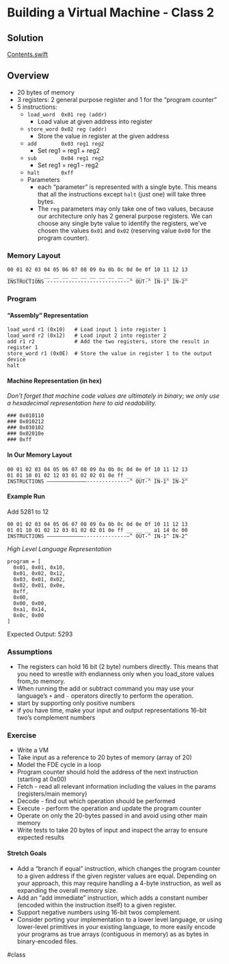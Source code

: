 # Building a Virtual Machine - Class 2

## Solution

[Contents.swift](./SwiftVM.playground/Contents.swift)

## Overview
* 20 bytes of memory
* 3 registers: 2 general purpose register and 1 for the “program counter”
* 5 instructions: 
	* `load_word  0x01 reg (addr)`
		*    Load value at given address into register
	* `store_word 0x02 reg (addr)`
		* Store the value in register at the given address
	* `add        0x03 reg1 reg2`
		* Set reg1 = reg1 + reg2
	* `sub        0x04 reg1 reg2`
		* Set reg1 = reg1 - reg2
	* `halt       0xff`
	* Parameters
		* each “parameter” is represented with a single byte. This means that all the instructions except `halt` (just one) will take three bytes. 
		* The `reg` parameters may only take one of two values, because our architecture only has 2 general purpose registers. We can choose any single byte value to identify the registers, we’ve chosen the values `0x01` and `0x02` (reserving value `0x00` for the program counter).

### Memory Layout
```
00 01 02 03 04 05 06 07 08 09 0a 0b 0c 0d 0e 0f 10 11 12 13
__ __ __ __ __ __ __ __ __ __ __ __ __ __ __ __ __ __ __ __
INSTRUCTIONS ---------------------------^ OUT-^ IN-1^ IN-2^
```

### Program

#### “Assembly” Representation
```
load_word r1 (0x10)   # Load input 1 into register 1
load_word r2 (0x12)   # Load input 2 into register 2
add r1 r2             # Add the two registers, store the result in register 1
store_word r1 (0x0E)  # Store the value in register 1 to the output device
halt
```

#### Machine Representation (in hex)
_Don’t forget that machine code values are ultimately in binary; we only use a hexadecimal representation here to aid readability._
```
### 0x010110
### 0x010212
### 0x030102
### 0x02010e
### 0xff
```

#### In Our Memory Layout
```
00 01 02 03 04 05 06 07 08 09 0a 0b 0c 0d 0e 0f 10 11 12 13
01 01 10 01 02 12 03 01 02 02 01 0e ff __ __ __ __ __ __ __
INSTRUCTIONS —————————————--------------^ OUT-^ IN-1^ IN-2^
```

#### Example Run
Add 5281 to 12
```
00 01 02 03 04 05 06 07 08 09 0a 0b 0c 0d 0e 0f 10 11 12 13
01 01 10 01 02 12 03 01 02 02 01 0e ff __ __ __ a1 14 0c 00
INSTRUCTIONS ————————————--------------—^ OUT-^ IN-1^ IN-2^
```

_High Level Language Representation_
```
program = [
  0x01, 0x01, 0x10,
  0x01, 0x02, 0x12,
  0x03, 0x01, 0x02,
  0x02, 0x01, 0x0e,
  0xff,
  0x00,
  0x00, 0x00,
  0xa1, 0x14,
  0x0c, 0x00
]
```

Expected Output: 5293

### Assumptions

* The registers can hold 16 bit (2 byte) numbers directly. This means that you need to wrestle with endianness only when you load_store values from_to memory. 
* When running the add or subtract command you may use your language’s `+` and `-` operators directly to perform the operation. 
* start by supporting only positive numbers 
* if you have time, make your input and output representations 16-bit two’s complement numbers

### Exercise
* Write a VM
* Take input as a reference to 20 bytes of memory (array of 20)
* Model the FDE cycle in a loop
* Program counter should hold the address of the next instruction (starting at 0x00)
* Fetch - read all relevant information including the values in the params (registers/main memory)
* Decode - find out which operation should be performed
* Execute - perform the operation and update the program counter
* Operate on only the 20-bytes passed in and avoid using other main memory
* Write tests to take 20 bytes of input and inspect the array to ensure expected results

#### Stretch Goals
* Add a “branch if equal” instruction, which changes the program counter to a given address if the given register values are equal. Depending on your approach, this may require handling a 4-byte instruction, as well as expanding the overall memory size.
* Add an “add immediate” instruction, which adds a constant number (encoded within the instruction itself) to a given register.
* Support negative numbers using 16-bit twos complement.
* Consider porting your implementation to a lower level language, or using lower-level primitives in your existing language, to more easily encode your programs as true arrays (contiguous in memory) as as bytes in binary-encoded files.



#class